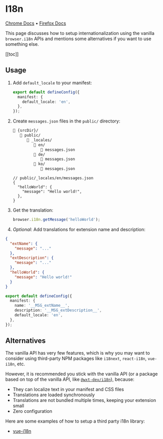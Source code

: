 # I18n

[Chrome Docs](https://developer.chrome.com/docs/extensions/reference/api/i18n) • [Firefox Docs](https://developer.mozilla.org/en-US/docs/Mozilla/Add-ons/WebExtensions/API/i18n)

This page discusses how to setup internationalization using the vanilla `browser.i18n` APIs and mentions some alternatives if you want to use something else.

[[toc]]

## Usage

1. Add `default_locale` to your manifest:
   ```ts
   export default defineConfig({
     manifest: {
       default_locale: 'en',
     },
   });
   ```
2. Create `messages.json` files in the `public/` directory:

   <!-- prettier-ignore -->
   ```html
   📂 {srcDir}/
      📂 public/
         📂 _locales/
            📂 en/
               📄 messages.json
            📂 de/
               📄 messages.json
            📂 ko/
               📄 messages.json
   ```

   ```jsonc
   // public/_locales/en/messages.json
   {
     "helloWorld": {
       "message": "Hello world!",
     },
   }
   ```

3. Get the translation:
   ```ts
   browser.i18n.getMessage('helloWorld');
   ```
4. _Optional_: Add translations for extension name and description:

```json
{
  "extName": {
    "message": "..."
  },
  "extDescription": {
    "message": "..."
  },
  "helloWorld": {
    "message": "Hello world!"
  }
}
```

```ts
export default defineConfig({
  manifest: {
    name: '__MSG_extName__',
    description: '__MSG_extDescription__',
    default_locale: 'en',
  },
});
```

## Alternatives

The vanilla API has very few features, which is why you may want to consider using third-party NPM packages like `i18next`, `react-i18n`, `vue-i18n`, etc.

However, it is recommended you stick with the vanilla API (or a package based on top of the vanilla API, like [`@wxt-dev/i18n`](/i18n)), because:

- They can localize text in your manifest and CSS files
- Translations are loaded synchronously
- Translations are not bundled multiple times, keeping your extension small
- Zero configuration

Here are some examples of how to setup a third party i18n library:

- [vue-i18n](https://github.com/wxt-dev/wxt-examples/tree/main/examples/vue-i18n)
